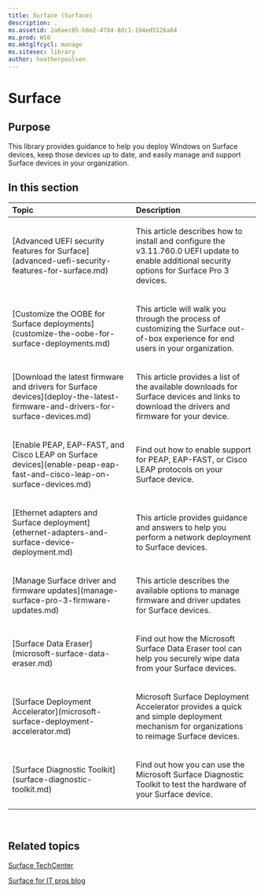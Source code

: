 ```yaml
---
title: Surface (Surface)
description: .
ms.assetid: 2a6aec85-b8e2-4784-8dc1-194ed5126a04
ms.prod: W10
ms.mktglfcycl: manage
ms.sitesec: library
author: heatherpoulsen
---
```


# Surface


## Purpose


This library provides guidance to help you deploy Windows on Surface devices, keep those devices up to date, and easily manage and support Surface devices in your organization.
## In this section


<table>
<colgroup>
<col width="50%" />
<col width="50%" />
</colgroup>
<thead>
<tr class="header">
<th align="left">Topic</th>
<th align="left">Description</th>
</tr>
</thead>
<tbody>
<tr class="odd">
<td align="left"><p>[Advanced UEFI security features for Surface](advanced-uefi-security-features-for-surface.md)</p></td>
<td align="left"><p>This article describes how to install and configure the v3.11.760.0 UEFI update to enable additional security options for Surface Pro 3 devices.</p></td>
</tr>
<tr class="even">
<td align="left"><p>[Customize the OOBE for Surface deployments](customize-the-oobe-for-surface-deployments.md)</p></td>
<td align="left"><p>This article will walk you through the process of customizing the Surface out-of-box experience for end users in your organization.</p></td>
</tr>
<tr class="odd">
<td align="left"><p>[Download the latest firmware and drivers for Surface devices](deploy-the-latest-firmware-and-drivers-for-surface-devices.md)</p></td>
<td align="left"><p>This article provides a list of the available downloads for Surface devices and links to download the drivers and firmware for your device.</p></td>
</tr>
<tr class="even">
<td align="left"><p>[Enable PEAP, EAP-FAST, and Cisco LEAP on Surface devices](enable-peap-eap-fast-and-cisco-leap-on-surface-devices.md)</p></td>
<td align="left"><p>Find out how to enable support for PEAP, EAP-FAST, or Cisco LEAP protocols on your Surface device.</p></td>
</tr>
<tr class="odd">
<td align="left"><p>[Ethernet adapters and Surface deployment](ethernet-adapters-and-surface-device-deployment.md)</p></td>
<td align="left"><p>This article provides guidance and answers to help you perform a network deployment to Surface devices.</p></td>
</tr>
<tr class="even">
<td align="left"><p>[Manage Surface driver and firmware updates](manage-surface-pro-3-firmware-updates.md)</p></td>
<td align="left"><p>This article describes the available options to manage firmware and driver updates for Surface devices.</p></td>
</tr>
<tr class="odd">
<td align="left"><p>[Surface Data Eraser](microsoft-surface-data-eraser.md)</p></td>
<td align="left"><p>Find out how the Microsoft Surface Data Eraser tool can help you securely wipe data from your Surface devices.</p></td>
</tr>
<tr class="even">
<td align="left"><p>[Surface Deployment Accelerator](microsoft-surface-deployment-accelerator.md)</p></td>
<td align="left"><p>Microsoft Surface Deployment Accelerator provides a quick and simple deployment mechanism for organizations to reimage Surface devices.</p></td>
</tr>
<tr class="odd">
<td align="left"><p>[Surface Diagnostic Toolkit](surface-diagnostic-toolkit.md)</p></td>
<td align="left"><p>Find out how you can use the Microsoft Surface Diagnostic Toolkit to test the hardware of your Surface device.</p></td>
</tr>
</tbody>
</table>

 

## Related topics


[Surface TechCenter](https://technet.microsoft.com/windows/dn903161.aspx)

[Surface for IT pros blog](http://blogs.technet.com/b/surface/)

 

 






